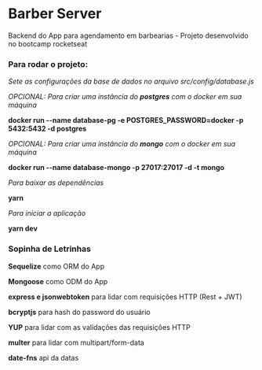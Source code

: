 # Barber Server
Backend do App para agendamento em barbearias - Projeto desenvolvido no bootcamp rocketseat

### Para rodar o projeto:

_Sete as configurações da base de dados no arquivo src/config/database.js_

_OPCIONAL: Para criar uma instância do **postgres** com o docker em sua máquina_

**docker run --name database-pg -e POSTGRES_PASSWORD=docker -p 5432:5432 -d postgres**

_OPCIONAL: Para criar uma instância do **mongo** com o docker em sua máquina_

**docker run --name database-mongo -p 27017:27017 -d -t mongo**

_Para baixar as dependências_

**yarn**

_Para iniciar a aplicação_

**yarn dev**

### Sopinha de Letrinhas

**Sequelize** como ORM do App

**Mongoose** como ODM do App

**express e jsonwebtoken** para lidar com requisições HTTP (Rest + JWT)

**bcryptjs** para hash do password do usuário

**YUP** para lidar com as validações das requisições HTTP

**multer** para lidar com multipart/form-data

**date-fns** api da datas

